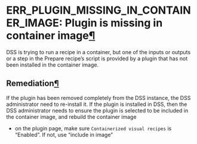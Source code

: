 ERR\_PLUGIN\_MISSING\_IN\_CONTAINER\_IMAGE: Plugin is missing in container image[¶](#err-plugin-missing-in-container-image-plugin-is-missing-in-container-image "Permalink to this heading")
============================================================================================================================================================================================


DSS is trying to run a recipe in a container, but one of the inputs or outputs or a step in the Prepare recipe’s script is provided by a plugin that has not been installed in the container image.



Remediation[¶](#remediation "Permalink to this heading")
--------------------------------------------------------


If the plugin has been removed completely from the DSS instance, the DSS administrator need to re\-install it. If the plugin is installed in DSS, then the DSS administrator needs to ensure the plugin is selected to be included in the container image, and rebuild the container image


* on the plugin page, make sure `Containerized visual recipes` is “Enabled”. If not, use “include in image”